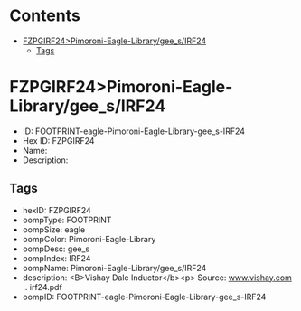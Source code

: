 



Contents
========

* [FZPGIRF24>Pimoroni-Eagle-Library/gee_s/IRF24](#fzpgirf24pimoroni-eagle-librarygee_sirf24)
	* [Tags](#tags)

# FZPGIRF24>Pimoroni-Eagle-Library/gee_s/IRF24

- ID: FOOTPRINT-eagle-Pimoroni-Eagle-Library-gee_s-IRF24
- Hex ID: FZPGIRF24
- Name: 
- Description: 

## Tags

- hexID: FZPGIRF24
- oompType: FOOTPRINT
- oompSize: eagle
- oompColor: Pimoroni-Eagle-Library
- oompDesc: gee_s
- oompIndex: IRF24
- oompName: Pimoroni-Eagle-Library/gee_s/IRF24
- description: &lt;B&gt;Vishay Dale Inductor&lt;/b&gt;&lt;p&gt;
Source: www.vishay.com .. irf24.pdf
- oompID: FOOTPRINT-eagle-Pimoroni-Eagle-Library-gee_s-IRF24
